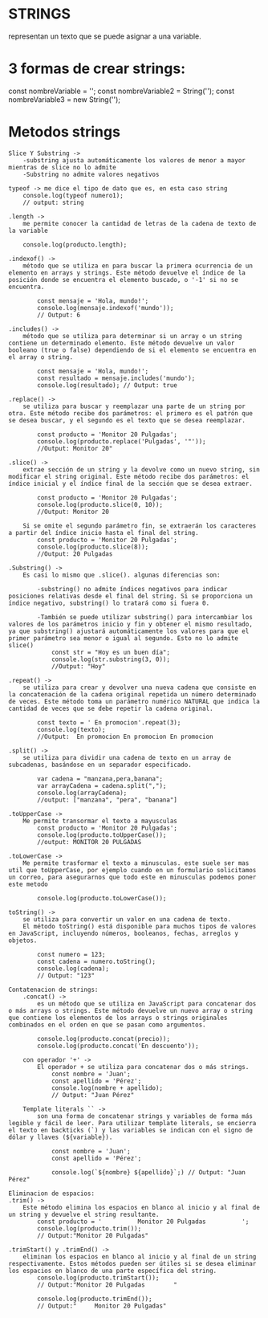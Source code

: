 # STRINGS
representan un texto que se puede asignar a una variable.

# 3 formas de crear strings:

  const nombreVariable = '';
  const nombreVariable2 = String('');
  const nombreVariable3 = new String('');

# Metodos strings

     
    Slice Y Substring -> 
        -substring ajusta automáticamente los valores de menor a mayor mientras de slice no lo admite
        -Substring no admite valores negativos

    typeof -> me dice el tipo de dato que es, en esta caso string
        console.log(typeof numero1);
        // output: string

    .length ->
        me permite conocer la cantidad de letras de la cadena de texto de la variable

        console.log(producto.length);

    .indexof() -> 
        método que se utiliza en para buscar la primera ocurrencia de un elemento en arrays y strings. Este método devuelve el índice de la posición donde se encuentra el elemento buscado, o '-1' si no se encuentra.

            const mensaje = 'Hola, mundo!';
            console.log(mensaje.indexof('mundo'));
            // Output: 6

    .includes() -> 
        método que se utiliza para determinar si un array o un string contiene un determinado elemento. Este método devuelve un valor booleano (true o false) dependiendo de si el elemento se encuentra en el array o string.

            const mensaje = 'Hola, mundo!';
            const resultado = mensaje.includes('mundo');
            console.log(resultado); // Output: true

    .replace() -> 
        se utiliza para buscar y reemplazar una parte de un string por otra. Este método recibe dos parámetros: el primero es el patrón que se desea buscar, y el segundo es el texto que se desea reemplazar.

            const producto = 'Monitor 20 Pulgadas';
            console.log(producto.replace('Pulgadas', '"'));
            //Output: Monitor 20"

    .slice() -> 
        extrae sección de un string y la devolve como un nuevo string, sin modificar el string original. Este método recibe dos parámetros: el índice inicial y el índice final de la sección que se desea extraer.

            const producto = 'Monitor 20 Pulgadas';    
            console.log(producto.slice(0, 10));
            //Output: Monitor 20

        Si se omite el segundo parámetro fin, se extraerán los caracteres a partir del índice inicio hasta el final del string.
            const producto = 'Monitor 20 Pulgadas';    
            console.log(producto.slice(8));
            //Output: 20 Pulgadas

    .Substring() -> 
        Es casi lo mismo que .slice(). algunas diferencias son: 

            -substring() no admite índices negativos para indicar posiciones relativas desde el final del string. Si se proporciona un índice negativo, substring() lo tratará como si fuera 0.

            -También se puede utilizar substring() para intercambiar los valores de los parámetros inicio y fin y obtener el mismo resultado, ya que substring() ajustará automáticamente los valores para que el primer parámetro sea menor o igual al segundo. Esto no lo admite slice()
                const str = "Hoy es un buen día";
                console.log(str.substring(3, 0)); 
                //Output: "Hoy"  

    .repeat() -> 
        se utiliza para crear y devolver una nueva cadena que consiste en la concatenación de la cadena original repetida un número determinado de veces. Este método toma un parámetro numérico NATURAL que indica la cantidad de veces que se debe repetir la cadena original.

            const texto = ' En promocion'.repeat(3);
            console.log(texto);
            //Output:  En promocion En promocion En promocion

    .split() -> 
        se utiliza para dividir una cadena de texto en un array de subcadenas, basándose en un separador especificado.

            var cadena = "manzana,pera,banana";
            var arrayCadena = cadena.split(",");
            console.log(arrayCadena); 
            //output: ["manzana", "pera", "banana"]

    .toUpperCase -> 
        Me permite transormar el texto a mayusculas
            const producto = 'Monitor 20 Pulgadas';
            console.log(producto.toUpperCase());
            //output: MONITOR 20 PULGADAS

    .toLowerCase -> 
        Me permite trasformar el texto a minusculas. este suele ser mas util que toUpperCase, por ejemplo cuando en un formulario solicitamos un correo, para asegurarnos que todo este en minusculas podemos poner este metodo

            console.log(producto.toLowerCase());

    toString() -> 
        se utiliza para convertir un valor en una cadena de texto.
        El método toString() está disponible para muchos tipos de valores en JavaScript, incluyendo números, booleanos, fechas, arreglos y objetos.

            const numero = 123;
            const cadena = numero.toString();
            console.log(cadena); 
            // Output: "123"

    Contatenacion de strings:
        .concat() -> 
            es un método que se utiliza en JavaScript para concatenar dos o más arrays o strings. Este método devuelve un nuevo array o string que contiene los elementos de los arrays o strings originales combinados en el orden en que se pasan como argumentos.

            console.log(producto.concat(precio));
            console.log(producto.concat('En descuento'));

        con operador '+' ->
            El operador + se utiliza para concatenar dos o más strings. 
                const nombre = 'Juan';
                const apellido = 'Pérez';
                console.log(nombre + apellido); 
                // Output: "Juan Pérez" 

        Template literals `` -> 
            son una forma de concatenar strings y variables de forma más legible y fácil de leer. Para utilizar template literals, se encierra el texto en backticks (`) y las variables se indican con el signo de dólar y llaves (${variable}).

                const nombre = 'Juan';
                const apellido = 'Pérez';

                console.log(`${nombre} ${apellido}`;) // Output: "Juan Pérez"

    Eliminacion de espacios:
    .trim() -> 
        Este método elimina los espacios en blanco al inicio y al final de un string y devuelve el string resultante.
            const producto = '          Monitor 20 Pulgadas          ';
            console.log(producto.trim()); 
            // Output:"Monitor 20 Pulgadas"

    .trimStart() y .trimEnd() -> 
        eliminan los espacios en blanco al inicio y al final de un string respectivamente. Estos métodos pueden ser útiles si se desea eliminar los espacios en blanco de una parte específica del string.
            console.log(producto.trimStart());
            // Output:"Monitor 20 Pulgadas        "

            console.log(producto.trimEnd());
            // Output:"     Monitor 20 Pulgadas"
